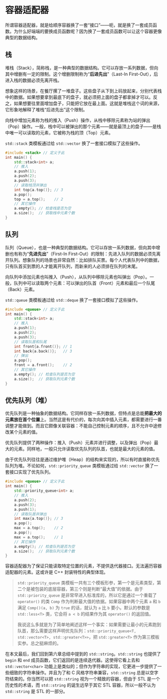 # 容器适配器

所谓容器适配器，就是给顺序容器换了一套“接口”——呃，就是换了一套成员函数。为什么好端端的要换成员函数呢？因为换了一套成员函数可以让这个容器更像典型的数据结构。

## 栈

堆栈（Stack），简称栈，是一种典型的数据结构。它可以存放一系列数据，但向其中增删有一定的限制。这个增删限制称为“**后进先出**”（Last-In First-Out），后进入栈的数据必须先离开栈。

想象这样的场景，在餐厅摞了一堆盘子。这些盘子从下到上码放起来，分别代表栈中的数据。如果想要拿到最底下的盘子，就必须把上面的盘子都拿掉才可以。反之，如果想要往里面增加盘子，只能把它放在最上面。这就是堆栈这个词的来源，它形象地解释了堆栈“后进先出”这个限制。

向栈中增加元素称为栈的推入（Push）操作，从栈中移除元素称为站的弹出（Pop）操作。一般，栈中可以被弹出的那个元素——就是最顶上的盘子——是栈中唯一可以读取的元素，它被称为栈的顶（Top）元素。

`std::stack` 类模板通过给 `std::vector` 换了一套接口模拟了这些操作。
```cpp codemo(show)
#include <stack> // 定义于此
int main() {
    std::stack<int> a;
    // 推入
    a.push(1);
    a.push(2);
    a.push(3);
    // 读取栈顶并弹出
    int top{a.top()}; // 3
    a.pop();
    top = a.top();    // 2
    // 其它操作
    a.empty(); // 检查栈是否为空
    a.size();  // 获取栈中元素个数
}
```

## 队列

队列（Queue），也是一种典型的数据结构。它可以存放一系列数据，但向其中增删也有称为“**先进先出**”（First-In First-Out）的限制：先进入队列的数据必须先离开队列。想象队列的场景也非常自然：比如排队买票。每个人代表队列中的数据，只有队首买到票的人才能离开队列，而新来的人必须排在队列的末尾。

向队列中添加元素也叫推入（Push），从队列中移除元素也叫弹出（Pop）。一般，队列中可以读取两个元素：可以弹出的队首（Front）元素和最后一个队尾（Back）元素。

`std::queue` 类模板通过给 `std::deque` 换了一套接口模拟了这些操作。
```cpp codemo(show)
#include <queue> // 定义于此
int main() {
    std::stack<int> a;
    // 推入
    a.push(1);
    a.push(2);
    a.push(3);
    // 读取队首和队尾
    int front{a.front()}; // 1
    int back{a.back()};   // 3
    // 弹出
    a.pop();
    front = a.front();    // 2
    // 其它操作
    a.empty(); // 检查队列是否为空
    a.size();  // 获取队列元素个数
}
```

## 优先队列（堆）

优先队列是一种抽象的数据结构。它同样存放一系列数据，但特点是总能**把最大的元素放在首个位置**上。当然这是有代价的，每次向其中插入元素，都需要进行一番调整才能做到。而且它颇像关联容器：不能自己控制元素的顺序，且不允许中途修改某个元素的值。

优先队列提供了两种操作：推入（Push）元素并进行调整，以及弹出（Pop）最大的元素。同样地，一般只允许读取优先队列的队首，也就是最大的元素的值。

由于优先队列往往是通过维护堆（Heap）的结构来实现的，所以有时直接称优先队列为堆。不论如何，`std::priority_queue` 类模板通过给 `std::vector` 换了一套接口实现了优先队列。

```cpp codemo(show)
#include <queue> // 定义于此
int main() {
    std::priority_queue<int> a;
    // 推入
    a.push(2);
    a.push(3);
    a.push(1);
    // 读取队首并弹出
    int max{a.top()}; // 3
    a.pop();
    max = a.top();    // 2
    a.pop();
    max = a.top();    // 1
    // 其它操作
    a.empty(); // 检查队列是否为空
    a.size();  // 获取队列元素个数
}
```

容器适配器为了保证只能读取特定位置的元素，不提供迭代器接口。无法遍历容器适配器的元素。这或许是 C++ 封装特性的典型体现。

> `std::priority_queue` 类模板一共有三个模板形参，第一个是元素类型，第二个是被包装的底层容器，第三个则是判断“最大值”的依据。由于 `std::priority_queue` 是非常早进入标准库的，所以它是通过一个重载了 `operator()` 的类 `Comp` 作为判断最大值的依据。如果容器中两个元素 `a` 和 `b` 满足 `Comp()(a, b)` 为 `true` 的话，就认为 `a` 比 `b` 要小。默认的参数是 `std::less<T>` 类，它会将 `a < b` 的结果作为其 `operator()` 的返回值。
> 
> 我说这么多就是为了简单地阐述这样一个事实：如果需要让最小的元素跑到队首，那么需要这样声明优先队列：`std::priority_queue<T, std::vector<T>, std::greater<T>>`，把 `std::greater<T>` 作为第三模板实参。总之挺麻烦的。

在本文最后，我们回到第六章总结中提到的 `std::string`。`std::string` 也提供了 `begin` 和 `end` 成员函数，它们返回的是连续迭代器。这使得它看上去和 `std::vector<char>` 功能上是类似的；但作为字符串的实现，它更进一步提供了一些细致的字符串操作。并且为了和 C 风格字符串兼容，`std::string` 总是以空字符结束的。你当然可以把 `std::string` 视为一个精致的容器，但由于 STL 是一个历史性的术语，而 `std::string` 的诞生远早于其它 STL 容器，所以一般不认为 `std::string` 是 STL 的一部分。
